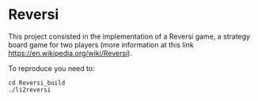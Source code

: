 # Reversi

This project consisted in the implementation of a Reversi game, a strategy board game for two players (more information at this link https://en.wikipedia.org/wiki/Reversi).

To reproduce you need to:

```
cd Reversi_build
./li2reversi
```
